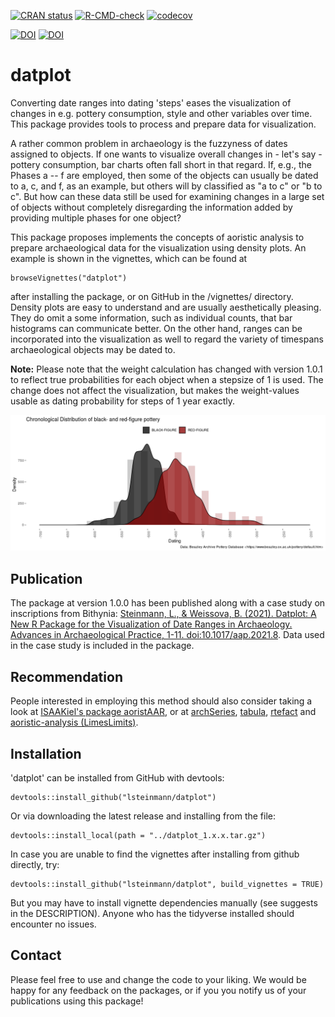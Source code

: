 <!-- badges: start -->
[![CRAN status](https://www.r-pkg.org/badges/version/datplot)](https://CRAN.R-project.org/package=datplot)
[![R-CMD-check](https://github.com/lsteinmann/datplot/workflows/R-CMD-check/badge.svg)](https://github.com/lsteinmann/datplot/actions)
[![codecov](https://codecov.io/gh/lsteinmann/datplot/branch/main/graph/badge.svg?token=CVNCAL9U4W)](https://codecov.io/gh/lsteinmann/datplot)

[![DOI](https://zenodo.org/badge/DOI/10.5281/zenodo.4285912.svg)](https://doi.org/10.5281/zenodo.4285912)
[![DOI](https://img.shields.io/badge/Publication-10.1017/aap.2021.8-green.svg)](https://doi.org/10.1017/aap.2021.8)

<!-- badges: end -->

datplot
=======

Converting date ranges into dating 'steps' eases the visualization of changes in e.g. pottery consumption, style and other variables over time. This package provides tools to process and prepare data for visualization.

A rather common problem in archaeology is the fuzzyness of dates assigned to objects. If one wants to visualize overall changes in - let's say - pottery consumption, bar charts often fall short in that regard. If, e.g., the Phases a -- f are employed, then some of the objects can usually be dated to a, c, and f, as an example, but others will by classified as "a to c" or "b to c". But how can these data still be used for examining changes in a large set of objects without completely disregarding the information added by providing multiple phases for one object?

This package proposes implements the concepts of aoristic analysis to prepare archaeological data for the visualization using density plots. An example is shown in the vignettes, which can be found at

    browseVignettes("datplot")

after installing the package, or on GitHub in the /vignettes/ directory. Density plots are easy to understand and are usually aesthetically pleasing. They do omit a some information, such as individual counts, that bar histograms can communicate better. On the other hand, ranges can be incorporated into the visualization as well to regard the variety of timespans archaeological objects may be dated to.

**Note:** Please note that the weight calculation has changed with version 1.0.1 to reflect true probabilities for each object when a stepsize of 1 is used. The change does not affect the visualization, but makes the weight-values usable as dating probability for steps of 1 year exactly. 

![Attic Pottery from BAPD by Date](inst/extdata/demo_readme.png "Attic Pottery from BAPD by Date")

Publication
-------
The package at version 1.0.0 has been published along with a case study on inscriptions from Bithynia: [Steinmann, L., & Weissova, B. (2021). Datplot: A New R Package for the Visualization of Date Ranges in Archaeology. Advances in Archaeological Practice, 1-11. doi:10.1017/aap.2021.8](https://doi.org/10.1017/aap.2021.8). Data used in the case study is included in the package.

Recommendation
-------
People interested in employing this method should also consider taking a look at [ISAAKiel's package aoristAAR](https://github.com/ISAAKiel/aoristAAR/), or at [archSeries](https://github.com/davidcorton/archSeries), [tabula](https://github.com/tesselle/tabula), [rtefact](https://github.com/ahb108/rtfact) and [aoristic-analysis (LimesLimits)](https://github.com/LimesLimits/aoristic-analysis). 


Installation 
-------
'datplot' can be installed from GitHub with devtools:

    devtools::install_github("lsteinmann/datplot")

Or via downloading the latest release and installing from the file: 

    devtools::install_local(path = "../datplot_1.x.x.tar.gz")
    
In case you are unable to find the vignettes after installing from github directly, try: 

    devtools::install_github("lsteinmann/datplot", build_vignettes = TRUE)

But you may have to install vignette dependencies manually (see suggests in the DESCRIPTION). Anyone who has the tidyverse installed should encounter no issues.

Contact
-------

Please feel free to use and change the code to your liking. We would be happy for any feedback on the packages, or if you you notify us of your publications using this package!


